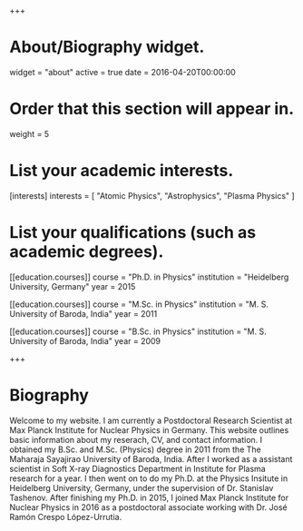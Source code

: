 +++
# About/Biography widget.
widget = "about"
active = true
date = 2016-04-20T00:00:00

# Order that this section will appear in.
weight = 5

# List your academic interests.
[interests]
  interests = [
    "Atomic Physics",
    "Astrophysics",
    "Plasma Physics"
  ]

# List your qualifications (such as academic degrees).
[[education.courses]]
  course = "Ph.D. in Physics"
  institution = "Heidelberg University, Germany"
  year = 2015

[[education.courses]]
  course = "M.Sc. in Physics"
  institution = "M. S. University of Baroda, India"
  year = 2011

[[education.courses]]
  course = "B.Sc. in Physics"
  institution = "M. S. University of Baroda, India"
  year = 2009
 
+++

# Biography

Welcome to my website. I am currently a Postdoctoral Research Scientist at Max Planck Institute for Nuclear Physics in Germany. This website outlines basic information about my reserach, CV, and contact information.
I obtained my B.Sc. and M.Sc. (Physics) degree in 2011 from the The Maharaja Sayajirao University of Baroda, India. After I worked as a assistant scientist in Soft X-ray Diagnostics Department in Institute for Plasma research for a year. I then went on to do my Ph.D. at the Physics Insitute in Heidelberg University, Germany, under the supervision of Dr. Stanislav Tashenov. After finishing my Ph.D. in 2015, I joined Max Planck Institute for Nuclear Physics in 2016 as a postdoctoral associate working with Dr. José Ramón Crespo López-Urrutia.
